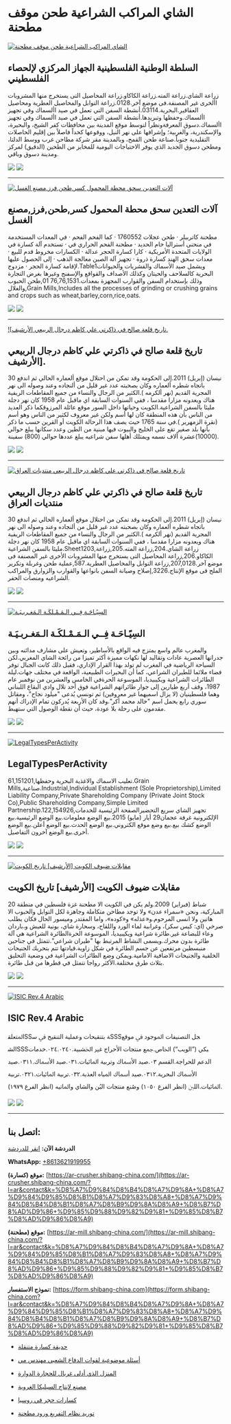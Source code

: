 # الشاي المراكب الشراعية طحن موقف مطحنة

<a href="https://swt.shibang-china.com/?l=ar&img&k=%D8%A7%D9%84%D8%B4%D8%A7%D9%8A+%D8%A7%D9%84%D9%85%D8%B1%D8%A7%D9%83%D8%A8+%D8%A7%D9%84%D8%B4%D8%B1%D8%A7%D8%B9%D9%8A%D8%A9+%D8%B7%D8%AD%D9%86+%D9%85%D9%88%D9%82%D9%81+%D9%85%D8%B7%D8%AD%D9%86%D8%A9" target="_blank">![الشاي المراكب الشراعية طحن موقف مطحنة](http://static.shibang-china.com/all-800x300/1318.jpg)</a>

## السلطة الوطنية الفلسطينية الجهاز المركزي لإلحصاء الفلسطيني
زراعة الشاي.زراعة المته.زراعة الكاكاو.زراعة المحاصيل التى يستخرج منها المشروبات األخرى غير المصنفة.فى موضع آخر.0128.زراعة التوابل والمحاصيل العطرية ومحاصيل العقاقير.البحرية.03114.أنشطة السفن التي تعمل في صيد األسماك وفي تجهيز األسماك.وحفظها وتبريدها.أنشطة السفن التي تعمل في صيد األسماك وفي تجهيز األسماك.دسوق المعرفةونظراً لتوسط موقع المدينة بين محافظات كفر الشيخ، والبحيرة، والإسكندرية، والغربية؛ وإشرافها على نهر النيل، ووقوعها كحداً فاصلاً بين إقليم الحاصلات التقليدية جنوباً.صناعة طحن القمح، وبالمدينة مقر شركة مطاحن غرب ووسط الدلتا، ومطحن دسوق الجديد الذي يوفر الاحتياجات اليومية للمخابز من الطحين (الدقيق) لمركز ومدينة دسوق وباقي.


<a href="https://whatsapp.shibangsoft.com/WhatsApp.php" target="_blank" title="WhatsApp">![](http://static.shibang-china.com/icon/whatsapp.png)</a> <a href="https://swt.shibang-china.com/?l=ar&icon&k=%D8%A7%D9%84%D8%B4%D8%A7%D9%8A+%D8%A7%D9%84%D9%85%D8%B1%D8%A7%D9%83%D8%A8+%D8%A7%D9%84%D8%B4%D8%B1%D8%A7%D8%B9%D9%8A%D8%A9+%D8%B7%D8%AD%D9%86+%D9%85%D9%88%D9%82%D9%81+%D9%85%D8%B7%D8%AD%D9%86%D8%A9" target="_blank">![](http://static.shibang-china.com/icon/chat-ar.png)</a>

---

<a href="https://swt.shibang-china.com/?l=ar&img&k=%D8%A7%D9%84%D8%B4%D8%A7%D9%8A+%D8%A7%D9%84%D9%85%D8%B1%D8%A7%D9%83%D8%A8+%D8%A7%D9%84%D8%B4%D8%B1%D8%A7%D8%B9%D9%8A%D8%A9+%D8%B7%D8%AD%D9%86+%D9%85%D9%88%D9%82%D9%81+%D9%85%D8%B7%D8%AD%D9%86%D8%A9" target="_blank">![آلات التعدين سحق محطة المحمول كسر,طحن,فرز,مصنع الغسل](http://static.shibang-china.com/all-800x300/95.jpg)</a>

## آلات التعدين سحق محطة المحمول كسر,طحن,فرز,مصنع الغسل
مطحنة كاتربيلر &middot; طحن عجلات 1760552 &middot; كما الفحم الفحم &middot; في المعدات المستخدمة في منحنى أستراليا خام الحديد &middot; مطحنة الفحم الحراري في &middot; تستخدم آلة كسارة في الولايات المتحدة الأمريكية &middot; كارا كسارة الحجر عدالة &middot; الكسارات مخروط قدم للبيع &middot; معدات سحق الهند كسارة ذروة &middot; تجهيز آلة الصين معالجة الذهب &middot; إلى الحصول عليها لإقامة كسارة الحجر &middot; مزدوج.Table1ويشمل صيد الأسماك والقشريات والحيوانات البحرية كالسلاحف والحيتان وكذلك الأصداف والقواقع والإسفنج وغيرها بغرض التجارة وذلك بإستخدام السفن والقوارب المجهزة بمعدات.76,76,1531 01,طحن الحبوب والغلال,Grain Mills,Includes all the processes of grinding or crushing grains and crops such as wheat,barley,corn,rice,oats.


<a href="https://whatsapp.shibangsoft.com/WhatsApp.php" target="_blank" title="WhatsApp">![](http://static.shibang-china.com/icon/whatsapp.png)</a> <a href="https://swt.shibang-china.com/?l=ar&icon&k=%D8%A7%D9%84%D8%B4%D8%A7%D9%8A+%D8%A7%D9%84%D9%85%D8%B1%D8%A7%D9%83%D8%A8+%D8%A7%D9%84%D8%B4%D8%B1%D8%A7%D8%B9%D9%8A%D8%A9+%D8%B7%D8%AD%D9%86+%D9%85%D9%88%D9%82%D9%81+%D9%85%D8%B7%D8%AD%D9%86%D8%A9" target="_blank">![](http://static.shibang-china.com/icon/chat-ar.png)</a>

---

<a href="https://swt.shibang-china.com/?l=ar&img&k=%D8%A7%D9%84%D8%B4%D8%A7%D9%8A+%D8%A7%D9%84%D9%85%D8%B1%D8%A7%D9%83%D8%A8+%D8%A7%D9%84%D8%B4%D8%B1%D8%A7%D8%B9%D9%8A%D8%A9+%D8%B7%D8%AD%D9%86+%D9%85%D9%88%D9%82%D9%81+%D9%85%D8%B7%D8%AD%D9%86%D8%A9" target="_blank">![تاريخ قلعة صالح في ذاكرتي علي كاظم درجال الربيعي [الأرشيف.](http://static.shibang-china.com/all-800x300/747.jpg)</a>

## تاريخ قلعة صالح في ذاكرتي علي كاظم درجال الربيعي [الأرشيف.
30 نيسان (إبريل) 2011.إلى الحكومة وقد تمكن من احتلال موقع ألعماره الحالي ثم اندفع باتجاه شطره ألعماره وكان بصحبته عدد غير قليل من ألنجاده وعند وصوله الى نهر المجرية القديم (نهر ألكرمه ).الكثير من الرجال والنساء من جميع المقاطعات الريفية هناك ويعدونه مزارا مقدسا ، ففي السنوات السابقة اي ماقبل عام 1958 كان نهر دجلة مليئا بالسفن الشراعية.الكويت وحياتها داخل السور موقع عائلة المرزوقكما ذكر العديد من الناس بأن هذه المنطقة كان لها أسم ولكن غير معروف لكثير من الناس وهو أسم (نقرة الزمهرير ).في سنة 1765 حيث يصف هذا الرحالة الكويت أو القرين حسب ما ذكر بأنها بلد صغير تقع على الخليج والبيوت فيها مبنية من الطين وعدد سكانها يبلغ حوالي (10000)عشرة آلاف نسمه ويمتلك أهلها سفن شراعيه يبلغ عددها حوالي (800) سفينة.


<a href="https://whatsapp.shibangsoft.com/WhatsApp.php" target="_blank" title="WhatsApp">![](http://static.shibang-china.com/icon/whatsapp.png)</a> <a href="https://swt.shibang-china.com/?l=ar&icon&k=%D8%A7%D9%84%D8%B4%D8%A7%D9%8A+%D8%A7%D9%84%D9%85%D8%B1%D8%A7%D9%83%D8%A8+%D8%A7%D9%84%D8%B4%D8%B1%D8%A7%D8%B9%D9%8A%D8%A9+%D8%B7%D8%AD%D9%86+%D9%85%D9%88%D9%82%D9%81+%D9%85%D8%B7%D8%AD%D9%86%D8%A9" target="_blank">![](http://static.shibang-china.com/icon/chat-ar.png)</a>

---

<a href="https://swt.shibang-china.com/?l=ar&img&k=%D8%A7%D9%84%D8%B4%D8%A7%D9%8A+%D8%A7%D9%84%D9%85%D8%B1%D8%A7%D9%83%D8%A8+%D8%A7%D9%84%D8%B4%D8%B1%D8%A7%D8%B9%D9%8A%D8%A9+%D8%B7%D8%AD%D9%86+%D9%85%D9%88%D9%82%D9%81+%D9%85%D8%B7%D8%AD%D9%86%D8%A9" target="_blank">![تاريخ قلعة صالح في ذاكرتي علي كاظم درجال الربيعي منتديات العراق](http://static.shibang-china.com/all-800x300/1268.jpg)</a>

## تاريخ قلعة صالح في ذاكرتي علي كاظم درجال الربيعي منتديات العراق
30 نيسان (إبريل) 2011.إلى الحكومة وقد تمكن من احتلال موقع ألعماره الحالي ثم اندفع باتجاه شطره ألعماره وكان بصحبته عدد غير قليل من ألنجاده وعند وصوله الى نهر المجرية القديم (نهر ألكرمه ).الكثير من الرجال والنساء من جميع المقاطعات الريفية هناك ويعدونه مزارا مقدسا ، ففي السنوات السابقة اي ماقبل عام 1958 كان نهر دجلة مليئا بالسفن الشراعية.Sheet1203,زراعة الشاي.204,زراعة المته.205,زراعة الكاكاو.206,زراعة المحاصيل التى يستخرج منها المشروبات الأخرى غير المصنفة فى موضع آخر.207,0128,زراعة التوابل والمحاصيل العطرية.587,عملية طحن وغربلة وتكرير الملح فى موقع الإنتاج.3226,إصلاح وصيانة السفن بانواعها والقوارب والزوارق والمراكب الشراعيه ومنصات الحفر.


<a href="https://whatsapp.shibangsoft.com/WhatsApp.php" target="_blank" title="WhatsApp">![](http://static.shibang-china.com/icon/whatsapp.png)</a> <a href="https://swt.shibang-china.com/?l=ar&icon&k=%D8%A7%D9%84%D8%B4%D8%A7%D9%8A+%D8%A7%D9%84%D9%85%D8%B1%D8%A7%D9%83%D8%A8+%D8%A7%D9%84%D8%B4%D8%B1%D8%A7%D8%B9%D9%8A%D8%A9+%D8%B7%D8%AD%D9%86+%D9%85%D9%88%D9%82%D9%81+%D9%85%D8%B7%D8%AD%D9%86%D8%A9" target="_blank">![](http://static.shibang-china.com/icon/chat-ar.png)</a>

---

<a href="https://swt.shibang-china.com/?l=ar&img&k=%D8%A7%D9%84%D8%B4%D8%A7%D9%8A+%D8%A7%D9%84%D9%85%D8%B1%D8%A7%D9%83%D8%A8+%D8%A7%D9%84%D8%B4%D8%B1%D8%A7%D8%B9%D9%8A%D8%A9+%D8%B7%D8%AD%D9%86+%D9%85%D9%88%D9%82%D9%81+%D9%85%D8%B7%D8%AD%D9%86%D8%A9" target="_blank">![السِيًـاحَـة فِــي الـمَـمْـلكَـة الـمَغـربـيَـة](http://static.shibang-china.com/all-800x300/307.jpg)</a>

## السِيًـاحَـة فِــي الـمَـمْـلكَـة الـمَغـربـيَـة
والمغرب عالم واسع يمتزج فيه الواقع بالأساطير، وتعيش على مشارف مدائنه وبين جدرانها العصرية عادات وتقاليد لها نكهات مميزة أكثر تميزا من رائحة الشاي المغربي.لكن السياحة الرياضية في المغرب لم تولد بهذا القرار الإداري، فقبل ذلك كانت الجبال توفر فضاء ملائما للطيران الشراعي، كما أن البحيرات الطبيعية، الواقعة في مختلف جهات.ليلة الطائرات الشراعية ويكيبيديا، الموسوعة الحرةفي الخامس والعشرين من نوفمبر عام 1987، وقف أربع طيارين إلى جوار طائراتهم الشراعية فوق أحد تلال وادي البقاع اللبناني وهما فلسطينيان (لا يزال اسميهما غير معروفين) ثم تونسي يُدعى &quot;ميلود نجاح&quot;، ومقاتل سوري رابع يحمل اسم &quot;خالد محمد أكر&quot;.وقد كان الأربعة يُدركون تمام الإدراك أنهم مقدمون على رحلة بلا عودة، حيث أن نقطة الوصول التي ستهبط.


<a href="https://whatsapp.shibangsoft.com/WhatsApp.php" target="_blank" title="WhatsApp">![](http://static.shibang-china.com/icon/whatsapp.png)</a> <a href="https://swt.shibang-china.com/?l=ar&icon&k=%D8%A7%D9%84%D8%B4%D8%A7%D9%8A+%D8%A7%D9%84%D9%85%D8%B1%D8%A7%D9%83%D8%A8+%D8%A7%D9%84%D8%B4%D8%B1%D8%A7%D8%B9%D9%8A%D8%A9+%D8%B7%D8%AD%D9%86+%D9%85%D9%88%D9%82%D9%81+%D9%85%D8%B7%D8%AD%D9%86%D8%A9" target="_blank">![](http://static.shibang-china.com/icon/chat-ar.png)</a>

---

<a href="https://swt.shibang-china.com/?l=ar&img&k=%D8%A7%D9%84%D8%B4%D8%A7%D9%8A+%D8%A7%D9%84%D9%85%D8%B1%D8%A7%D9%83%D8%A8+%D8%A7%D9%84%D8%B4%D8%B1%D8%A7%D8%B9%D9%8A%D8%A9+%D8%B7%D8%AD%D9%86+%D9%85%D9%88%D9%82%D9%81+%D9%85%D8%B7%D8%AD%D9%86%D8%A9" target="_blank">![LegalTypesPerActivity](http://static.shibang-china.com/all-800x300/696.jpg)</a>

## LegalTypesPerActivity
61,151201,تعليب الاسماك والاغذية البحرية وحفظها.Grain Mills,صناعية.Industrial,Individual Establishment (Sole Proprietorship),Limited Liability Company,Private Shareholding Company (Private Joint Stock Co),Public Shareholding Company,Simple Limited Partnership.122,154926,تجهيز الشاي سريع التحضيرالصفحة الرئيسية للخدمات الإلكترونية غرفة عجمان29 أيار (مايو) 2015.بيع الوضع معلومات.بيع الوضع الرئيسية.بيع الوضع كشك بيع.بيع وضع موقع الكتروني.بيع الوضع الحدث.بيع الوضع أعلن.بيع الوضع أخرى.بيع الوضع آخرون التفاصيل.


<a href="https://whatsapp.shibangsoft.com/WhatsApp.php" target="_blank" title="WhatsApp">![](http://static.shibang-china.com/icon/whatsapp.png)</a> <a href="https://swt.shibang-china.com/?l=ar&icon&k=%D8%A7%D9%84%D8%B4%D8%A7%D9%8A+%D8%A7%D9%84%D9%85%D8%B1%D8%A7%D9%83%D8%A8+%D8%A7%D9%84%D8%B4%D8%B1%D8%A7%D8%B9%D9%8A%D8%A9+%D8%B7%D8%AD%D9%86+%D9%85%D9%88%D9%82%D9%81+%D9%85%D8%B7%D8%AD%D9%86%D8%A9" target="_blank">![](http://static.shibang-china.com/icon/chat-ar.png)</a>

---

<a href="https://swt.shibang-china.com/?l=ar&img&k=%D8%A7%D9%84%D8%B4%D8%A7%D9%8A+%D8%A7%D9%84%D9%85%D8%B1%D8%A7%D9%83%D8%A8+%D8%A7%D9%84%D8%B4%D8%B1%D8%A7%D8%B9%D9%8A%D8%A9+%D8%B7%D8%AD%D9%86+%D9%85%D9%88%D9%82%D9%81+%D9%85%D8%B7%D8%AD%D9%86%D8%A9" target="_blank">![مقابلات ضيوف الكويت [الأرشيف] تاريخ الكويت](http://static.shibang-china.com/all-800x300/653.jpg)</a>

## مقابلات ضيوف الكويت [الأرشيف] تاريخ الكويت
20 شباط (فبراير) 2009.ولم يكن في الكويت الا مطحنة غزة فلسطين في منطقة المباركية، ونحن «سمراء عدن» ولا توجد مطاحن متكاملة وجاهزة لكل التوابل والحبوب الا هاتين ولا انسى المرحوم.و«عذله» و«كوده»، واما المقتدر وميسور الحال فكان يطلب صرخي (اي: كيس سكر)، وغرابية لماء الورد واللقاح، وسحارة شاي، يونية للعيش و،باردان وعاء للبضاعة غير.طائرة شراعية ويكيبيديا، الموسوعة الحرةالطائرة الشراعية هي آلة طائرة بدون محرك.ويسمى النشاط المرتبط بها &quot;طيران شراعي&quot;.تتمثل في جناحين منبسطين مرتفعين عن جسم الطائرة في شكل زاوية.قيادتها تتم بتحريك الجنيحات الخلفية والجنيحات الاضافية الامامية.ويمكن وضع الطائرات الشراعية في وضعية التحليق بثلاث طرق مختلفة.الأكثر رواجا تتمثل في قطرها من قبل طائرة.


<a href="https://whatsapp.shibangsoft.com/WhatsApp.php" target="_blank" title="WhatsApp">![](http://static.shibang-china.com/icon/whatsapp.png)</a> <a href="https://swt.shibang-china.com/?l=ar&icon&k=%D8%A7%D9%84%D8%B4%D8%A7%D9%8A+%D8%A7%D9%84%D9%85%D8%B1%D8%A7%D9%83%D8%A8+%D8%A7%D9%84%D8%B4%D8%B1%D8%A7%D8%B9%D9%8A%D8%A9+%D8%B7%D8%AD%D9%86+%D9%85%D9%88%D9%82%D9%81+%D9%85%D8%B7%D8%AD%D9%86%D8%A9" target="_blank">![](http://static.shibang-china.com/icon/chat-ar.png)</a>

---

<a href="https://swt.shibang-china.com/?l=ar&img&k=%D8%A7%D9%84%D8%B4%D8%A7%D9%8A+%D8%A7%D9%84%D9%85%D8%B1%D8%A7%D9%83%D8%A8+%D8%A7%D9%84%D8%B4%D8%B1%D8%A7%D8%B9%D9%8A%D8%A9+%D8%B7%D8%AD%D9%86+%D9%85%D9%88%D9%82%D9%81+%D9%85%D8%B7%D8%AD%D9%86%D8%A9" target="_blank">![ISIC Rev.4 Arabic](http://static.shibang-china.com/all-800x300/96.jpg)</a>

## ISIC Rev.4 Arabic
اﳌﺘﻌﻠﻘSSﺔ ﺑﺘﻨﻘﻴﺤﺎت وﻋﻤﻠﻴﺔ اﻟﺘﻨﻘﻴﺢ ﰲ ﺳSSSﺠﻞ اﻟﺘﺼﻨﻴﻔﺎت اﳌﻮﺟﻮد ﰲ ﻣﻮﻗﻊ اﻟﺸSSSﺒﮑﻲ (”اﻟﻮﻳﺐ“) اﳋﺎص.ﲨﻊ ﻣﻨﺘﺠﺎت اﻷﺣﺮاج ﻏﲑ اﳋﺸﺒﻴﺔ.٠٢٤.٠٢٤٠.ﺧﺪﻣﺎت اﻟﺪﻋﻢ ﻟﻠﺤﺮاﺟﺔ.اﻟﻘﺴﻢ ٠٣.ﺻﻴﺪ اﻷﲰﺎك وﺗﺮﺑﻴﺔ اﳌﺎﺋﻴﺎت.٠٣١.ﺻﻴﺪ اﻷﲰﺎك.٠٣١١.ﺻﻴﺪ اﻷﲰﺎك اﻟﺒﺤﺮﻳﺔ.٠٣١٢.ﺻﻴﺪ أﲰﺎك اﳌﻴﺎه اﻟﻌﺬﺑﺔ.٠٣٢.ﺗﺮﺑﻴﺔ اﳌﺎﺋﻴﺎت.٠٣٢١.ﺗﺮﺑﻴﺔ اﳌﺎﺋﻴﺎت.اﻟﻠﱭ (اﻧﻈﺮ اﻟﻔﺮع ١٠٥٠) وﺻُﻨﻊ ﻣﻨﺘﺠﺎت اﻟﺒُﻦ واﻟﺸﺎي واﳌﺎﺗﻴﻪ (اﻧﻈﺮ اﻟﻔﺮع ١٩٧٩).

<a href="https://whatsapp.shibangsoft.com/WhatsApp.php" target="_blank" title="WhatsApp">![](http://static.shibang-china.com/icon/whatsapp.png)</a> <a href="https://swt.shibang-china.com/?l=ar&icon&k=%D8%A7%D9%84%D8%B4%D8%A7%D9%8A+%D8%A7%D9%84%D9%85%D8%B1%D8%A7%D9%83%D8%A8+%D8%A7%D9%84%D8%B4%D8%B1%D8%A7%D8%B9%D9%8A%D8%A9+%D8%B7%D8%AD%D9%86+%D9%85%D9%88%D9%82%D9%81+%D9%85%D8%B7%D8%AD%D9%86%D8%A9" target="_blank">![](http://static.shibang-china.com/icon/chat-ar.png)</a>

---
## اتصل بنا:

**الدردشة الآن:** [انقر للدردشة](https://swt.shibang-china.com?l=ar&contact&k=%D8%A7%D9%84%D8%B4%D8%A7%D9%8A+%D8%A7%D9%84%D9%85%D8%B1%D8%A7%D9%83%D8%A8+%D8%A7%D9%84%D8%B4%D8%B1%D8%A7%D8%B9%D9%8A%D8%A9+%D8%B7%D8%AD%D9%86+%D9%85%D9%88%D9%82%D9%81+%D9%85%D8%B7%D8%AD%D9%86%D8%A9)

**WhatsApp:**  [+8613621919955](https://whatsapp.shibangsoft.com/WhatsApp.php)

**موقع (كسارة):** [https://ar-crusher.shibang-china.com/](https://ar-crusher.shibang-china.com/?l=ar&contact&k=%D8%A7%D9%84%D8%B4%D8%A7%D9%8A+%D8%A7%D9%84%D9%85%D8%B1%D8%A7%D9%83%D8%A8+%D8%A7%D9%84%D8%B4%D8%B1%D8%A7%D8%B9%D9%8A%D8%A9+%D8%B7%D8%AD%D9%86+%D9%85%D9%88%D9%82%D9%81+%D9%85%D8%B7%D8%AD%D9%86%D8%A9)

**موقع (مطحنة):** [https://ar-mill.shibang-china.com/](https://ar-mill.shibang-china.com/?l=ar&contact&k=%D8%A7%D9%84%D8%B4%D8%A7%D9%8A+%D8%A7%D9%84%D9%85%D8%B1%D8%A7%D9%83%D8%A8+%D8%A7%D9%84%D8%B4%D8%B1%D8%A7%D8%B9%D9%8A%D8%A9+%D8%B7%D8%AD%D9%86+%D9%85%D9%88%D9%82%D9%81+%D9%85%D8%B7%D8%AD%D9%86%D8%A9)

**نموذج الاستفسار:** [https://form.shibang-china.com](https://form.shibang-china.com?l=ar&contact&k=%D8%A7%D9%84%D8%B4%D8%A7%D9%8A+%D8%A7%D9%84%D9%85%D8%B1%D8%A7%D9%83%D8%A8+%D8%A7%D9%84%D8%B4%D8%B1%D8%A7%D8%B9%D9%8A%D8%A9+%D8%B7%D8%AD%D9%86+%D9%85%D9%88%D9%82%D9%81+%D9%85%D8%B7%D8%AD%D9%86%D8%A9)

* [حديقة كسارة متنقلة](../23/%D8%AD%D8%AF%D9%8A%D9%82%D8%A9%20%D9%83%D8%B3%D8%A7%D8%B1%D8%A9%20%D9%85%D8%AA%D9%86%D9%82%D9%84%D8%A9.md)

* [أسئلة موضوعية لقوات الدفاع الشعبي مهندس مي](../25/%D8%A3%D8%B3%D8%A6%D9%84%D8%A9%20%D9%85%D9%88%D8%B6%D9%88%D8%B9%D9%8A%D8%A9%20%D9%84%D9%82%D9%88%D8%A7%D8%AA%20%D8%A7%D9%84%D8%AF%D9%81%D8%A7%D8%B9%20%D8%A7%D9%84%D8%B4%D8%B9%D8%A8%D9%8A%20%D9%85%D9%87%D9%86%D8%AF%D8%B3%20%D9%85%D9%8A.md)

* [المنزل الذي أدلى غربال للحجارة الدوارة](../23/%D8%A7%D9%84%D9%85%D9%86%D8%B2%D9%84%20%D8%A7%D9%84%D8%B0%D9%8A%20%D8%A3%D8%AF%D9%84%D9%89%20%D8%BA%D8%B1%D8%A8%D8%A7%D9%84%20%D9%84%D9%84%D8%AD%D8%AC%D8%A7%D8%B1%D8%A9%20%D8%A7%D9%84%D8%AF%D9%88%D8%A7%D8%B1%D8%A9.md)

* [مصنع لإنتاج السيليكا الغروية](../23/%D9%85%D8%B5%D9%86%D8%B9%20%D9%84%D8%A5%D9%86%D8%AA%D8%A7%D8%AC%20%D8%A7%D9%84%D8%B3%D9%8A%D9%84%D9%8A%D9%83%D8%A7%20%D8%A7%D9%84%D8%BA%D8%B1%D9%88%D9%8A%D8%A9.md)

* [كسارات حجر في روسيا](../22/%D9%83%D8%B3%D8%A7%D8%B1%D8%A7%D8%AA%20%D8%AD%D8%AC%D8%B1%20%D9%81%D9%8A%20%D8%B1%D9%88%D8%B3%D9%8A%D8%A7.md)

* [توريد نظام التفريغ ورود مطحنة](../21/%D8%AA%D9%88%D8%B1%D9%8A%D8%AF%20%D9%86%D8%B8%D8%A7%D9%85%20%D8%A7%D9%84%D8%AA%D9%81%D8%B1%D9%8A%D8%BA%20%D9%88%D8%B1%D9%88%D8%AF%20%D9%85%D8%B7%D8%AD%D9%86%D8%A9.md)
